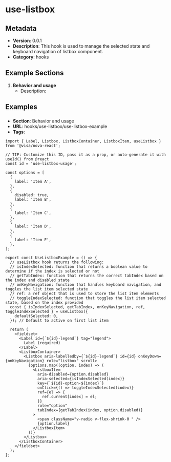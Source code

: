 # use-listbox

## Metadata
- **Version**: 0.0.1
- **Description**: This hook is used to manage the selected state and keyboard navigation of listbox component.
- **Category**: hooks

## Example Sections
1. **Behavior and usage**
   - Description: 

## Examples
### 
- **Section**: Behavior and usage
- **URL**: hooks/use-listbox/use-listbox-example
- **Tags**: 
```tsx
import { Label, Listbox, ListboxContainer, ListboxItem, useListbox } from '@visa/nova-react';

// TIP: Customize this ID, pass it as a prop, or auto-generate it with useId() from @react
const id = 'use-listbox-usage';

const options = [
  {
    label: 'Item A',
  },
  {
    disabled: true,
    label: 'Item B',
  },
  {
    label: 'Item C',
  },
  {
    label: 'Item D',
  },
  {
    label: 'Item E',
  },
];

export const UseListboxExample = () => {
  // useListbox hook returns the following:
  // isIndexSelected: function that returns a boolean value to determine if the index is selected or not
  // getTabIndex: function that returns the correct tabIndex based on the index and disabled state
  // onKeyNavigation: function that handles keyboard navigation, and toggles the list item selected state
  // ref: a ref object that is used to store the list item elements
  // toggleIndexSelected: function that toggles the list item selected state, based on the index provided
  const { isIndexSelected, getTabIndex, onKeyNavigation, ref, toggleIndexSelected } = useListbox({
    defaultSelected: 0,
  }); // Default to active on first list item

  return (
    <fieldset>
      <Label id={`${id}-legend`} tag="legend">
        Label (required)
      </Label>
      <ListboxContainer>
        <Listbox aria-labelledby={`${id}-legend`} id={id} onKeyDown={onKeyNavigation} role="listbox" scroll>
          {options.map((option, index) => (
            <ListboxItem
              aria-disabled={option.disabled}
              aria-selected={isIndexSelected(index)}
              key={`${id}-option-${index}`}
              onClick={() => toggleIndexSelected(index)}
              ref={el => {
                ref.current[index] = el;
              }}
              role="option"
              tabIndex={getTabIndex(index, option.disabled)}
            >
              <span className="v-radio v-flex-shrink-0 " />
              {option.label}
            </ListboxItem>
          ))}
        </Listbox>
      </ListboxContainer>
    </fieldset>
  );
};

```

